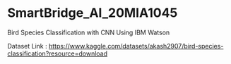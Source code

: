 # SmartBridge_AI_20MIA1045
Bird Species Classification with CNN Using IBM Watson

Dataset Link : https://www.kaggle.com/datasets/akash2907/bird-species-classification?resource=download
